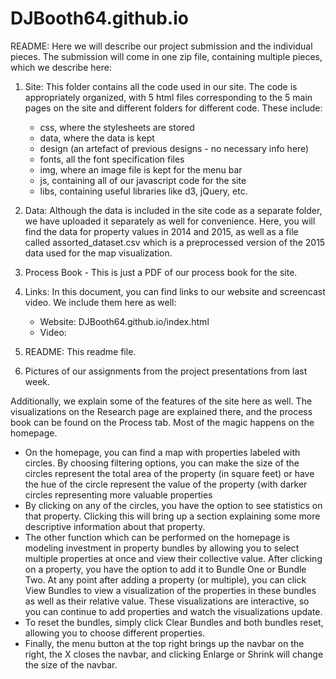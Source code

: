 # DJBooth64.github.io

README: Here we will describe our project submission and the individual pieces.  The submission will come in one zip file, 
containing multiple pieces, which we describe here:

1. Site: This folder contains all the code used in our site.  The code is appropriately organized, with 5 html files corresponding to
   the 5 main pages on the site and different folders for different code.  These include:
   - css, where the stylesheets are stored
   - data, where the data is kept
   - design (an artefact of previous designs - no necessary info here)
   - fonts, all the font specification files
   - img, where an image file is kept for the menu bar
   - js, containing all of our javascript code for the site
   - libs, containing useful libraries like d3, jQuery, etc.

2. Data: Although the data is included in the site code as a separate folder, we have uploaded it separately as well for convenience.
   Here, you will find the data for property values in 2014 and 2015, as well as a file called assorted_dataset.csv which is a preprocessed
   version of the 2015 data used for the map visualization.

3. Process Book - This is just a PDF of our process book for the site.

4. Links: In this document, you can find links to our website and screencast video.  We include them here as well:
   - Website: DJBooth64.github.io/index.html
   - Video:
   
5. README: This readme file.

6. Pictures of our assignments from the project presentations from last week.

Additionally, we explain some of the features of the site here as well.  The visualizations on the Research page are explained there, 
and the process book can be found on the Process tab.  Most of the magic happens on the homepage.
   - On the homepage, you can find a map with properties labeled with circles.  By choosing filtering options, you can make the size
     of the circles represent the total area of the property (in square feet) or have the hue of the circle represent the value of the
     property (with darker circles representing more valuable properties
   - By clicking on any of the circles, you have the option to see statistics on that property.  Clicking this will bring up a section
     explaining some more descriptive information about that property.
   - The other function which can be performed on the homepage is modeling investment in property bundles by allowing you to select
     multiple properties at once and view their collective value.  After clicking on a property, you have the option to add it to 
     Bundle One or Bundle Two.  At any point after adding a property (or multiple), you can click View Bundles to view a visualization
     of the properties in these bundles as well as their relative value.  These visualizations are interactive, so you can continue
     to add properties and watch the visualizations update.
   - To reset the bundles, simply click Clear Bundles and both bundles reset, allowing you to choose different properties.
   - Finally, the menu button at the top right brings up the navbar on the right, the X closes the navbar, and clicking Enlarge or
     Shrink will change the size of the navbar.
